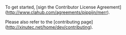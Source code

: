To get started, [sign the Contributor License Agreement]
(http://www.clahub.com/agreements/pippijn/merr).

Please also refer to the [contributing page]
(http://xinutec.net/home/dev/contributing).

